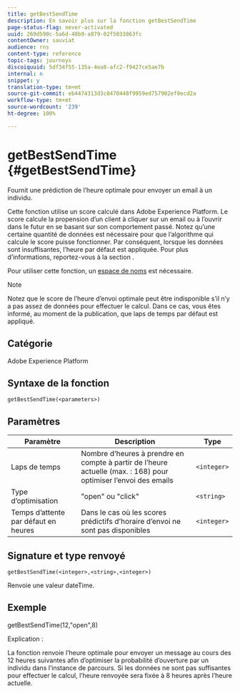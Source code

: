 ```yaml
---
title: getBestSendTime
description: En savoir plus sur la fonction getBestSendTime
page-status-flag: never-activated
uuid: 269d590c-5a6d-40b9-a879-02f5033863fc
contentOwner: sauviat
audience: rns
content-type: reference
topic-tags: journeys
discoiquuid: 5df34f55-135a-4ea8-afc2-f9427ce5ae7b
internal: n
snippet: y
translation-type: tm+mt
source-git-commit: eb4474313d3c0470448f9959ed757902ef0ecd2a
workflow-type: tm+mt
source-wordcount: '239'
ht-degree: 100%

---
```



# getBestSendTime {#getBestSendTime}

Fournit une prédiction de l’heure optimale pour envoyer un email à un individu.

Cette fonction utilise un score calculé dans Adobe Experience Platform. Le score calcule la propension d’un client à cliquer sur un email ou à l’ouvrir dans le futur en se basant sur son comportement passé. Notez qu’une certaine quantité de données est nécessaire pour que l’algorithme qui calcule le score puisse fonctionner. Par conséquent, lorsque les données sont insuffisantes, l’heure par défaut est appliquée. Pour plus d’informations, reportez-vous à la section [](../building-journeys/wait-activity.md).

Pour utiliser cette fonction, un [espace de noms](../event/selecting-the-namespace.md) est nécessaire.

>[!NOTE]
>
>Notez que le score de l’heure d’envoi optimale peut être indisponible s’il n’y a pas assez de données pour effectuer le calcul. Dans ce cas, vous êtes informé, au moment de la publication, que laps de temps par défaut est appliqué.

## Catégorie

Adobe Experience Platform

## Syntaxe de la fonction

`getBestSendTime(<parameters>)`

## Paramètres

| Paramètre | Description | Type |
|--- |--- |--- |
| Laps de temps | Nombre d’heures à prendre en compte à partir de l’heure actuelle (max. : 168) pour optimiser l’envoi des emails | `<integer>` |
| Type d’optimisation | &quot;open&quot; ou &quot;click&quot; | `<string>` |
| Temps d’attente par défaut en heures | Dans le cas où les scores prédictifs d’horaire d’envoi ne sont pas disponibles | `<integer>` |

## Signature et type renvoyé

`getBestSendTime(<integer>,<string>,<integer>)`

Renvoie une valeur dateTime.

## Exemple 

getBestSendTime(12,&quot;open&quot;,8)

Explication :

La fonction renvoie l’heure optimale pour envoyer un message au cours des 12 heures suivantes afin d’optimiser la probabilité d’ouverture par un individu dans l’instance de parcours. Si les données ne sont pas suffisantes pour effectuer le calcul, l’heure renvoyée sera fixée à 8 heures après l’heure actuelle.
